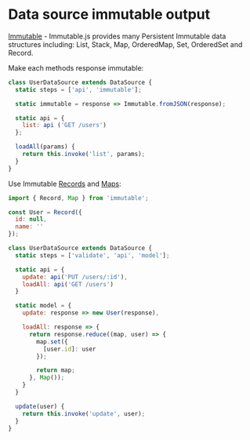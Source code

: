 # Data source immutable output

[Immutable](https://facebook.github.io/immutable-js/) - Immutable.js provides many Persistent Immutable data structures including: List, Stack, Map, OrderedMap, Set, OrderedSet and Record.

Make each methods response immutable:

```js
class UserDataSource extends DataSource {
  static steps = ['api', 'immutable'];

  static immutable = response => Immutable.fromJSON(response);

  static api = {
    list: api ('GET /users')
  };

  loadAll(params) {
    return this.invoke('list', params);
  }
}
```

Use Immutable [Records](https://facebook.github.io/immutable-js/docs/#/Record) and [Maps](https://facebook.github.io/immutable-js/docs/#/Map):

```js
import { Record, Map } from 'immutable';

const User = Record({
  id: null,
  name: ''
});

class UserDataSource extends DataSource {
  static steps = ['validate', 'api', 'model'];

  static api = {
    update: api('PUT /users/:id'),
    loadAll: api('GET /users')
  }

  static model = {
    update: response => new User(response),

    loadAll: response => {
      return response.reduce((map, user) => {
        map.set({
          [user.id]: user
        });

        return map;
      }, Map());
    }
  }

  update(user) {
    return this.invoke('update', user);
  }
}
```
